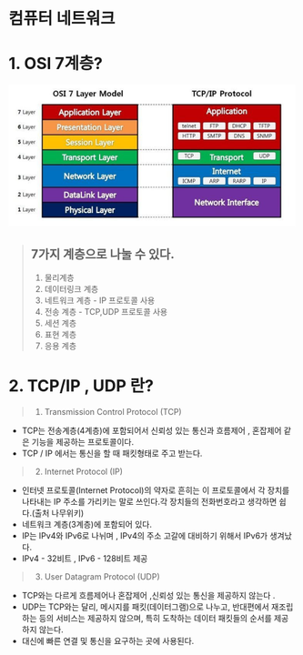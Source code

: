 # 컴퓨터 네트워크 

# 1. OSI 7계층? 

![img.png](img.png)

> ## 7가지 계층으로 나눌 수 있다. 
> 1. 물리계층
> 2. 데이터링크 계층
> 3. 네트워크 계층 - IP 프로토콜 사용
> 4. 전송 계층 - TCP,UDP 프로토콜 사용
> 5. 세션 계층 
> 6. 표현 계층
> 7. 응용 계층 


# 2. TCP/IP , UDP 란?
> 1. Transmission Control Protocol (TCP)
- TCP는 전송계층(4계층)에 포함되어서 신뢰성 있는 통신과 흐름제어 , 혼잡제어 같은 기능을 제공하는 프로토콜이다.
- TCP / IP 에서는 통신을 할 때 패킷형태로 주고 받는다.   
> 2. Internet Protocol (IP)
- 인터넷 프로토콜(Internet Protocol)의 약자로 흔히는 이 프로토콜에서 각 장치를 나타내는 IP 주소를 가리키는 말로 쓰인다.각 장치들의 전화번호라고 생각하면 쉽다.(출처 나무위키)
- 네트워크 계층(3계층)에 포함되어 있다.
- IP는 IPv4와 IPv6로 나뉘며 , IPv4의 주소 고갈에 대비하기 위해서 IPv6가 생겨났다.
- IPv4 - 32비트 , IPv6 - 128비트 제공
> 3. User Datagram Protocol (UDP)
- TCP와는 다르게 흐름제어나 혼잡제어 ,신뢰성 있는 통신을 제공하지 않는다 . 
- UDP는 TCP와는 달리, 메시지를 패킷(데이터그램)으로 나누고, 반대편에서 재조립하는 등의 서비스는 제공하지 않으며, 특히 도착하는 데이터 패킷들의 순서를 제공하지 않는다.
- 대신에 빠른 연결 및 통신을 요구하는 곳에 사용된다.
 